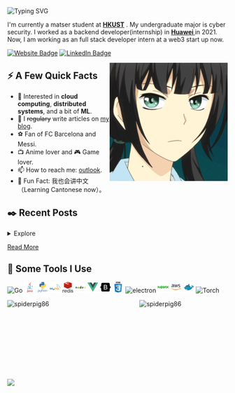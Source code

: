 <!-- ### Hi there 👋 -->

<!--
**zhucebuliaole/zhucebuliaole** is a ✨ _special_ ✨ repository because its `README.md` (this file) appears on your GitHub profile.

Here are some ideas to get you started:

- 🔭 I’m currently working on ...
- 🌱 I’m currently learning ...
- 👯 I’m looking to collaborate on ...
- 🤔 I’m looking for help with ...
- 💬 Ask me about ...
- 📫 How to reach me: ...
- 😄 Pronouns: ...
- ⚡ Fun fact: ...
-->
<img src="https://readme-typing-svg.demolab.com?font=Fira+Code&duration=2000&pause=1&color=F731CB&multiline=true&width=435&height=60&lines=Qile(Kyle)+Here+%F0%9F%91%8B!;Have+a+good+day+%3A)" alt="Typing SVG" />
<!-- <h2>Hey 👋, I'm <a href="https://lele233.tech/about/">QIle(Kyle) Liang</a></h2> -->
<p>I'm currently a matser student at <strong><a href="https://hkust.edu.hk/">HKUST</a></strong> . My undergraduate major is cyber security. I worked as a backend developer(internship) in <strong> <a href="https://www.huawei.com/en/"> Huawei </a></strong>in 2021. Now, I am working as an full stack developer intern at a web3 start up now.</p>
<p><a href="https://lele233.tech/about/"><img src="https://img.shields.io/badge/-lele2333.tech-4E69C8?style=flat-square&amp;labelColor=4E69C8&amp;logo=Firefox&amp;link=https://lele233.tech" alt="Website Badge"></a>
 <a href="https://www.linkedin.com/in/qile-liang-89b178194/"><img src="https://img.shields.io/badge/-@Qile Liang-0077B5?style=flat-square&amp;labelColor=0077B5&amp;logo=LinkedIn&amp;link=https://www.linkedin.com/in/qile-liang-89b178194/" alt="LinkedIn Badge"></a> 
</p>
<!-- <p><img src="https://visitor-badge.glitch.me/badge?page_id=zhucebuliaole.zhucebuliaole" alt="visitors"></p> -->
<!-- <p>🍌 Don't forget to get some Potassium 🍌</p> -->
<img align="right" src="./img/qianhe.gif" />
<h2>⚡️ A Few Quick Facts</h2>
<ul>
<!-- <li>🔭 I’m currently working on <a href="https://github.com/Spiderpig86/Cirrus">Cirrus</a>.</li> -->
<li>🧐 Interested in <strong>cloud computing</strong>, <strong>distributed systems</strong>, and a bit of <strong>ML</strong>.</li>
<!-- <li>👨‍💻 Most of my projects are available on <a href="https://github.com/Spiderpig86">Github</a>.</li> -->
<li>📝 I <del>regulary</del> write articles on <a href="https://lele233.tech">my blog</a>.</li>
<li>⚽️ Fan of FC Barcelona and Messi.</li>
<li>📺 Anime lover and 🎮 Game lover.</li>
<li>📫 How to reach me: <a href="mailto:liangqile@outlook.com">outlook</a>.</li>
<!-- <li>📙 Check out my <a href="https://www.stanleylim.me/resume/resume.pdf">resume</a>.</li> -->
<li>🎉 Fun Fact: 我也会讲中文（Learning Cantonese now）。</li>
</ul>
<h2>✒️ Recent Posts</h2>
<details>
    <summary>Explore</summary>
    <li><a target="_blank" href="https://lele233.tech/2023/04/07/electron-require-is-not-defined/">electron require is not defined — 04-27, 2023</a></li>
    <li><a target="_blank" href="https://lele233.tech/2023/03/06/coredns%E6%8F%92%E4%BB%B6%E5%8E%9F%E7%90%86%E4%B8%8Ecorefile%E5%8E%9F%E7%90%86/">coredns插件原理与corefile原理
</a></li>
</details>
<p><a target="_blank" href="https://lele233.tech">Read More</a></p>
<h2>🚀 Some Tools I Use</h2>
<p align="left">
<!-- <img src="https://raw.githubusercontent.com/devicons/devicon/master/icons/react/react-original-wordmark.svg" alt="react" width="25" height="25" /> -->
<img src="https://cdn.jsdelivr.net/gh/devicons/devicon/icons/go/go-original.svg" alt="Go" width="25" height="25" />
<img src="https://raw.githubusercontent.com/devicons/devicon/master/icons/java/java-original-wordmark.svg" alt="java" width="25" height="25" />
<img src="https://raw.githubusercontent.com/devicons/devicon/master/icons/python/python-original-wordmark.svg" alt="python" width="25" height="25" />
<img src="https://raw.githubusercontent.com/devicons/devicon/master/icons/mysql/mysql-original-wordmark.svg" alt="mysql" width="25" height="25" />
<img src="https://raw.githubusercontent.com/devicons/devicon/master/icons/redis/redis-original-wordmark.svg" alt="redis" width="25" height="25" />
<img src="https://raw.githubusercontent.com/devicons/devicon/master/icons/nodejs/nodejs-original-wordmark.svg" alt="nodejs" width="25" height="25" />
<!-- <img src="https://raw.githubusercontent.com/devicons/devicon/master/icons/angularjs/angularjs-original.svg" alt="angular-js" width="25" height="25" /> -->
<img src="https://raw.githubusercontent.com/devicons/devicon/master/icons/vuejs/vuejs-original.svg" alt="vue" width="25" height="25" />
<img src="https://raw.githubusercontent.com/devicons/devicon/master/icons/bootstrap/bootstrap-plain.svg" alt="bootstrap" width="25" height="25" />
<img src="https://raw.githubusercontent.com/devicons/devicon/master/icons/css3/css3-original-wordmark.svg" alt="css3" width="25" height="25" />
<!-- <img src="https://raw.githubusercontent.com/devicons/devicon/master/icons/gulp/gulp-plain.svg" alt="gulp" width="25" height="25" /> -->
<!-- <img src="https://raw.githubusercontent.com/devicons/devicon/master/icons/javascript/javascript-original.svg" alt="javascript" width="25" height="25" /> -->
<!-- <img src="https://raw.githubusercontent.com/devicons/devicon/master/icons/typescript/typescript-original.svg" alt="typescript" width="25" height="25" /> -->
<!-- <img src="https://raw.githubusercontent.com/devicons/devicon/master/icons/dot-net/dot-net-original.svg" alt=".NET" width="25" height="25" /> -->
<!-- <img src="https://raw.githubusercontent.com/devicons/devicon/master/icons/mongodb/mongodb-original.svg" alt="mongodb" width="25" height="25" /> -->
<img src="https://cdn.jsdelivr.net/gh/devicons/devicon/icons/electron/electron-original.svg" alt="electron" width="25" height="25" />
<!-- <img src="https://www.vectorlogo.zone/logos/springio/springio-icon.svg" alt="spring" width="25" height="25" /> -->
<img src="https://raw.githubusercontent.com/devicons/devicon/master/icons/nginx/nginx-original.svg" alt="nginx" width="25" height="25" />
<!-- <img src="https://raw.githubusercontent.com/devicons/devicon/master/icons/cucumber/cucumber-plain.svg" alt="cucumber" width="25" height="25" /> -->
<!-- <img src="https://raw.githubusercontent.com/devicons/devicon/master/icons/heroku/heroku-plain.svg" alt="heroku" width="25" height="25" />
<img src="https://raw.githubusercontent.com/devicons/devicon/master/icons/travis/travis-plain.svg" alt="travis" width="25" height="25" /> -->
<img src="https://raw.githubusercontent.com/github/explore/80688e429a7d4ef2fca1e82350fe8e3517d3494d/topics/aws/aws.png" alt="aws" width="25" height="25" />
<!-- <img src="https://www.vectorlogo.zone/logos/google_cloud/google_cloud-icon.svg" alt="gcp" width="25" height="25" /> -->
<img src="https://raw.githubusercontent.com/devicons/devicon/master/icons/docker/docker-original.svg" alt="Docker" width="25" height="25" />
<!-- <img src="https://www.vectorlogo.zone/logos/kubernetes/kubernetes-icon.svg" alt="Kubernetes" width="25" height="25" /> --> 
<img src="https://cdn.jsdelivr.net/gh/devicons/devicon/icons/pytorch/pytorch-original.svg"alt="Torch" width="25" height="25"  />
</p>

<div style="display: flex;">
  <img src="https://github-readme-stats.vercel.app/api?username=zhucebuliaole&show_icons=true&count_private=true&theme=radical" alt="spiderpig86" style="width: 60%;">
  <img src="https://github-readme-stats.vercel.app/api/top-langs/?username=zhucebuliaole&layout=compact&theme=radical" alt="spiderpig86" style="width: 35%; height: 180px;">
</div>

<img src="https://github-readme-activity-graph.cyclic.app/graph?username=Ashutosh00710&theme=rogue"> 

